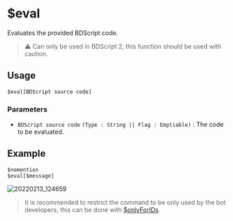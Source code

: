 # $eval
Evaluates the provided BDScript code.
> ⚠️ Can only be used in BDScript 2, this function should be used with caution.

## Usage
```
$eval[BDScript source code]
```

### Parameters 
- `BDScript source code` `(Type : String || Flag : Emptiable)` : The code to be evaluated.

## Example
```
$nomention
$eval[$message]
```
![20220213_124659](https://user-images.githubusercontent.com/98183987/153739471-cb7a44ff-d0f1-40ac-8c26-ff2f58ffb008.jpg)
> It is recommended to restrict the command to be only used by the bot developers, this can be done with [$onlyForIDs](./onlyForIDs.md).
